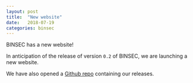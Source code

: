 ```yaml
---
layout: post
title:  "New website"
date:   2018-07-19
categories: binsec 
---
```


BINSEC has a new website!

In anticipation of the release of version `0.2` of BINSEC, we are launching a new website.

We have also opened a [Github repo](http://github.com/binsec) containing our releases.
